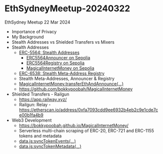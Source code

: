 # EthSydneyMeetup-20240322
EthSydney Meetup 22 Mar 2024

* Importance of Privacy
* My Background
* Stealth Addresses vs Shielded Transfers vs Mixers
* Stealth Addresses
  * [ERC-5564: Stealth Addresses](https://eips.ethereum.org/EIPS/eip-5564)
    * [ERC5564Announcer on Sepolia](https://sepolia.etherscan.io/address/0xFe6335f5dc5a469e74fB6a9FDAe116bFD5346365#code)
    * [ERC5564Registry on Sepolia](https://sepolia.etherscan.io/address/0x5F8ac9e3B2DD28cA2c9bc7A992Ce36c3C4929Cde#code)
    * [MagicalInternetMoney on Sepolia](https://sepolia.etherscan.io/address/0x5B84e1706CD6Ae0d79486Dd6F30503B4330742E1#code)
  * [ERC-6538: Stealth Meta-Address Registry](https://eips.ethereum.org/EIPS/eip-6538)
  * Stealth Meta-Addresses, Announcer & Registry
  * [MagicalInternetMoney.transferEthAndAnnounce(...)](https://github.com/bokkypoobah/MagicalInternetMoney/blob/main/contracts/MagicalInternetMoney.sol#L125-L173)
  * https://github.com/bokkypoobah/MagicalInternetMoney
* Shielded Transfers - Railgun
  * https://app.railway.xyz/ 
  * Railgun: Relay - https://etherscan.io/address/0xfa7093cdd9ee6932b4eb2c9e1cde7ce00b1fa4b9
* Web3 Development
  * https://bokkypoobah.github.io/MagicalInternetMoney/
  * Serverless multi-chain scraping of ERC-20, ERC-721 and ERC-1155 tokens and metadata
  * [data.js:syncTokenEvents(...)](https://github.com/bokkypoobah/MagicalInternetMoney/blob/main/docs/data.js#L1179-L1394)
  * [data.js:syncTokenMetadata(...)](https://github.com/bokkypoobah/MagicalInternetMoney/blob/main/docs/data.js#L1605C11-L1884)
